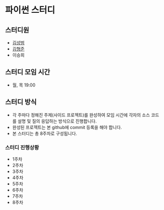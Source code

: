 # 파이썬 스터디
## 스터디원
- [김성범](https://github.com/Meogiup)
- [김형준](https://github.com/forceTlight)
- 이승희

## 스터디 모임 시간
- 월, 목 19:00

## 스터디 방식
- 각 주마다 정해진 주제(사이드 프로젝트)를 완성하여 모임 시간에 각자의 소스 코드를 설명 및 질의 응답하는 방식으로 진행합니다.
- 완성된 프로젝트는 본 github에 commit 등록을 해야 합니다.
- 본 스터디는 총 8주차로 구성됩니다.

### 스터디 진행상황
- 1주차
- 2주차
- 3주차
- 4주차
- 5주차
- 6주차
- 7주차
- 8주차
